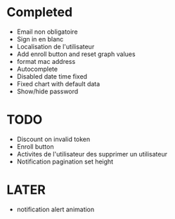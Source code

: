 # Completed
* Email non obligatoire
* Sign in en blanc
* Localisation de l'utilisateur
* Add enroll button and reset graph values
* format mac address
* Autocomplete
* Disabled date time fixed
* Fixed chart with default data
* Show/hide password

# TODO
* Discount on invalid token
* Enroll button
* Activites de l'utilisateur des supprimer un utilisateur
* Notification pagination set height

# LATER
* notification alert animation